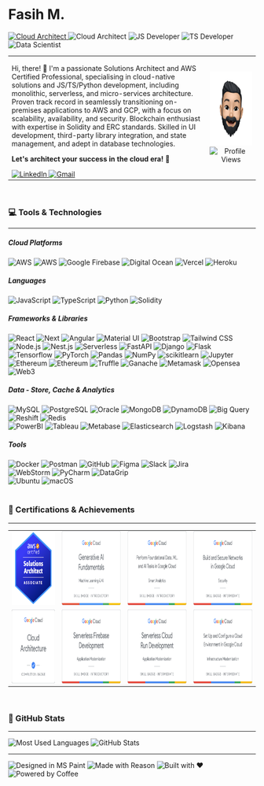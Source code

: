 <h1>Fasih M.</h1>

<p align="left">
    <a href="https://www.credly.com/badges/67a71d7f-cd1e-4a5d-a36e-4e0c8b4b866e/public_url" target="_blank">
        <img src="https://img.shields.io/badge/AWS-Certified-3A3BF7" alt="Cloud Architect">
    </a>
    <img src="https://img.shields.io/badge/Cloud-Architect-FF9900" alt="Cloud Architect">
    <img src="https://img.shields.io/badge/Dev-JavaScript-F0DB4F" alt="JS Developer">
    <img src="https://img.shields.io/badge/Dev-TypeScript-3075C0" alt="TS Developer">
    <img src="https://img.shields.io/badge/Data-Scientist-CE0B0C" alt="Data Scientist">
</p>

<table border="0">
  <tr>
    <td width="80%">
    <p>Hi, there! 👋 I'm a passionate Solutions Architect and AWS Certified Professional, specialising in cloud-native solutions and JS/TS/Python development, including monolithic, serverless, and micro-services architecture. Proven track record in seamlessly transitioning on-premises applications to AWS and GCP, with a focus on scalability, availability, and security. Blockchain enthusiast with expertise in Solidity and ERC standards. Skilled in UI development, third-party library integration, and state management, and adept in database technologies.</p>
    <p style="font-weight: bold">Let's architect your success in the cloud era! 🚀</p>
<a href="https://www.linkedin.com/in/fasih-malik/" target="_blank">
    <img src="https://img.shields.io/badge/Connect%20on%20LinkedIn-196BC3?logo=linkedin" alt="LinkedIn"/>
</a>
<a href="mailto:fasihrehman.malik@gmail.com" target="_blank">
    <img src="https://img.shields.io/badge/Drop%20an%20Email-FFF?logo=gmail" alt="Gmail"/>
</a> 
    </td>
    <td width="20%">
        <div align="center">
            <img src="./assets/img/me.png" height="150" width="auto" alt="Memoji">
            <br/>
            <img src="https://komarev.com/ghpvc/?username=DICOT4&abbreviated=true" height="20" alt="Profile Views">
        </div>
    </td>
  </tr>
</table>

<br/>

<h3>💻 Tools & Technologies</h3>
<hr>

<h5>Cloud Platforms</h5>
<p align="left" style="margin: 0">
    <img src="https://img.shields.io/badge/Amazon%20Web%20Services-FFF?logo=amazon-aws&logoColor=FF9900" alt="AWS">
    <img src="https://img.shields.io/badge/Google%20Cloud%20Platform-FFF?logo=google-cloud" alt="AWS">
    <img src="https://img.shields.io/badge/Google%20Firebase-FFF?logo=firebase" alt="Google Firebase">
    <img src="https://img.shields.io/badge/Digital%20Ocean-FFF?logo=digitalocean" alt="Digital Ocean">
    <img src="https://img.shields.io/badge/Vercel-FFF?logo=vercel&logoColor=black" alt="Vercel">
    <img src="https://img.shields.io/badge/Heroku-FFF?logo=heroku&logoColor=purple" alt="Heroku">
</p>

<h5>Languages</h5>
<p align="left" style="margin: 0">
    <img src="https://img.shields.io/badge/JavaScript-FFF?logo=javascript" alt="JavaScript">
    <img src="https://img.shields.io/badge/TypeScript-FFF?logo=typescript" alt="TypeScript">
    <img src="https://img.shields.io/badge/Python-FFF?logo=python" alt="Python">
    <img src="https://img.shields.io/badge/Solidity-FFF?logo=solidity&logoColor=black" alt="Solidity">
</p>

<h5>Frameworks & Libraries</h5>
<p align="left" style="margin: 0">
    <img src="https://img.shields.io/badge/React-FFF?logo=react" alt="React">
    <img src="https://img.shields.io/badge/Next.js-FFF?logo=nextdotjs&logoColor=black" alt="Next">
    <img src="https://img.shields.io/badge/Angular-FFF?logo=angular&logoColor=red" alt="Angular">
    <img src="https://img.shields.io/badge/MaterialUI-FFF?logo=mui" alt="Material UI">
    <img src="https://img.shields.io/badge/Bootstrap-FFF?logo=bootstrap" alt="Bootstrap">
    <img src="https://img.shields.io/badge/Tailwind%20CSS-FFF?logo=tailwindcss" alt="Tailwind CSS">
</p>
<p align="left" style="margin: 0">
    <img src="https://img.shields.io/badge/Node.js-FFF?logo=nodedotjs" alt="Node.js">
    <img src="https://img.shields.io/badge/Nest.js-FFF?logo=nestjs&logoColor=red" alt="Nest.js">
    <img src="https://img.shields.io/badge/Serverless-FFF?logo=serverless" alt="Serverless">
    <img src="https://img.shields.io/badge/FastAPI-FFF?logo=fastapi" alt="FastAPI">
    <img src="https://img.shields.io/badge/Django-FFF?logo=django&logoColor=0A2D1F" alt="Django">
    <img src="https://img.shields.io/badge/Flask-FFF?logo=flask&logoColor=black" alt="Flask">
</p>

<p align="left" style="margin: 0">
    <img src="https://img.shields.io/badge/Tensorflow-FFF?logo=tensorflow" alt="Tensorflow">
    <img src="https://img.shields.io/badge/PyTorch-FFF?logo=pytorch" alt="PyTorch">
    <img src="https://img.shields.io/badge/Pandas-FFF?logo=pandas&logoColor=170656" alt="Pandas">
    <img src="https://img.shields.io/badge/NumPy-FFF?logo=numpy&logoColor=4AA6CA" alt="NumPy">
    <img src="https://img.shields.io/badge/Scikit%20Learn-FFF?logo=scikitlearn" alt="scikitlearn">
    <img src="https://img.shields.io/badge/Jupyter-FFF?logo=jupyter" alt="Jupyter">
</p>

<p align="left" style="margin: 0">
    <img src="https://img.shields.io/badge/Ethereum-FFF?logo=ethereum&logoColor=black" alt="Ethereum">
    <img src="https://img.shields.io/badge/Binance-FFF?logo=binance" alt="Ethereum">
    <img src="https://img.shields.io/badge/Truffle-FFF?logo=truffle" alt="Truffle">
    <img src="https://img.shields.io/badge/Ganache-FFF?logo=ganache" alt="Ganache">
    <img src="https://img.shields.io/badge/Metamask-FFF?logo=metamask" alt="Metamask">
    <img src="https://img.shields.io/badge/Opensea-FFF?logo=opensea" alt="Opensea">
    <img src="https://img.shields.io/badge/Web3-FFF?logo=web3dotjs" alt="Web3">
</p>

<h5>Data - Store, Cache & Analytics</h5>
<p align="left" style="margin: 0">
    <img src="https://img.shields.io/badge/MySQL-FFF?logo=mysql" alt="MySQL">
    <img src="https://img.shields.io/badge/PostgreSQL-FFF?logo=postgresql" alt="PostgreSQL">
    <img src="https://img.shields.io/badge/Oracle-FFF?logo=oracle&logoColor=red" alt="Oracle">
    <img src="https://img.shields.io/badge/MongoDB-FFF?logo=mongodb" alt="MongoDB">
    <img src="https://img.shields.io/badge/DynamoDB-FFF?logo=amazondynamodb&logoColor=2C6EB3" alt="DynamoDB">
    <img src="https://img.shields.io/badge/Big Query-FFF?logo=googlebigquery" alt="Big Query">
    <img src="https://img.shields.io/badge/Redshift-FFF?logo=amazonredshift" alt="Reshift">
    <img src="https://img.shields.io/badge/Redis-FFF?logo=redis" alt="Redis">
</p>

<p align="left" style="margin: 0">
    <img src="https://img.shields.io/badge/PowerBI-FFF?logo=powerbi" alt="PowerBI">
    <img src="https://img.shields.io/badge/Tableau-FFF?logo=tableau" alt="Tableau">
    <img src="https://img.shields.io/badge/Metabase-FFF?logo=metabase" alt="Metabase">
    <img src="https://img.shields.io/badge/Elasticsearch-FFF?logo=elasticsearch&logoColor=black" alt="Elasticsearch">
    <img src="https://img.shields.io/badge/Logstash-FFF?logo=logstash&logoColor=black" alt="Logstash">
<img src="https://img.shields.io/badge/Kibana-FFF?logo=kibana&logoColor=black" alt="Kibana">
</p>

<h5>Tools</h5>
<p align="left" style="margin: 0">
    <img src="https://img.shields.io/badge/Docker-FFF?logo=docker" alt="Docker">
    <img src="https://img.shields.io/badge/Postman-FFF?logo=postman" alt="Postman">
    <img src="https://img.shields.io/badge/GitHub-FFF?logo=github&logoColor=black" alt="GitHub">
    <img src="https://img.shields.io/badge/Figma-FFF?logo=figma" alt="Figma">
    <img src="https://img.shields.io/badge/Slack-FFF?logo=slack&logoColor=black" alt="Slack">
    <img src="https://img.shields.io/badge/Jira-FFF?logo=jira&logoColor=2480F8" alt="Jira">
</p>
<p align="left" style="margin: 0">
    <img src="https://img.shields.io/badge/WebStorm-FFF?logo=webstorm&logoColor=black" alt="WebStorm">
    <img src="https://img.shields.io/badge/PyCharm-FFF?logo=pycharm&logoColor=black" alt="PyCharm">
    <img src="https://img.shields.io/badge/DataGrip-FFF?logo=datagrip&logoColor=black" alt="DataGrip">
</p>

<p align="left" style="margin: 0">
    <img src="https://img.shields.io/badge/Ubuntu-FFF?logo=ubuntu&logoColor=black" alt="Ubuntu">
    <img src="https://img.shields.io/badge/macOS-FFF?logo=macos&logoColor=black" alt="macOS">
</p>

[//]: # (<h3>🎓 Education</h3>)

[//]: # (<hr style="margin-top: 0">)

[//]: # (<img src="https://img.shields.io/badge/Bachelors-Software%20Engineering-FFF" alt="BS">)

[//]: # (<img src="https://img.shields.io/badge/Masters-Artificial%20Intelligence-FFF" alt="MSc">)

<br/>

<h3>📃 Certifications & Achievements</h3>
<hr>
<table>
    <tr>
        <td>
            <a href="https://www.credly.com/badges/67a71d7f-cd1e-4a5d-a36e-4e0c8b4b866e/public_url" target="_blank">
                <img src="./assets/img/aws-certified-solutions-architect-associate.png" height="150" alt="AWS Certified - Solutions Architect Associate">
            </a>
        </td>
        <td>
            <img src="./assets/img/google1.png" height="150" alt="Generative AI Fundamentals">
        </td>
        <td>
            <img src="./assets/img/google2.png" height="150" alt="Data, ML, and AI Tasks">
        </td>
        <td>
            <img src="./assets/img/google6.png" height="150" alt="Networks in Google Cloud">
        </td>
    </tr>
    <tr>
        <td>
            <img src="./assets/img/google3.png" height="150" alt="Cloud Architecture">
        </td>
        <td>
            <img src="./assets/img/google4.png" height="150" alt="Serverless Firebase Development">
        </td>
        <td>
            <img src="./assets/img/google5.png" height="150" alt="Serverless Cloud Run Development">
        </td>
        <td>
            <img src="./assets/img/google7.png" height="150" alt="Serverless Cloud Run Development">
        </td>
    </tr>
</table>

<br/>

<h3>👾 GitHub Stats</h3>
<hr>
<p align="left" style="margin: 0">
    <img height="150" src="https://github-readme-stats.vercel.app/api/top-langs/?username=DICOT4&layout=compact&hide=c%23,CSS,SCSS,ASP,Objective-C" alt="Most Used Languages" />
    <img height="150" src="https://github-readme-stats-ebon-seven-19.vercel.app/api?username=DICOT4&show_icons=true&hide=stars&locale=en&rank_icon=github&hide_rank=true" alt="GitHub Stats">
</p>

<hr>
<p align="left" style="margin: 0">
    <img src="https://forthebadge.com/images/badges/designed-in-ms-paint.svg" alt="Designed in MS Paint">
    <img src="https://forthebadge.com/images/badges/made-with-reason.svg" alt="Made with Reason">
    <img src="https://forthebadge.com/images/badges/built-with-love.svg" alt="Built with ❤️">
    <img src="https://forthebadge.com/images/badges/powered-by-coffee.svg" alt="Powered by Coffee">
</p>
